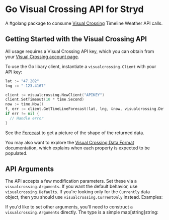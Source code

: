 
Go Visual Crossing API for Stryd
================

A #golang package to consume [Visual Crossing](https://www.visualcrossing.com/) Timeline Weather API calls.

## Getting Started with the Visual Crossing API

All usage requires a Visual Crossing API key, which you can obtain from your [Visual Crossing account page](https://www.visualcrossing.com/account).

To use the Go libary client, instantiate a `visualcrossing.Client` with your API key:

```Go
lat := "47.202"
lng := "-123.4167"

client := visualcrossing.NewClient("APIKEY")
client.SetTimeout(10 * time.Second)
now := time.Now()
f, err := client.GetTimeLineForecast(lat, lng, &now, visualcrossing.Defaults)
if err != nil {
  // Handle error
}
```

See the [Forecast](https://github.com/stryd/visualcrossing/blob/main/forecast.go) to get a picture of the shape of the returned data.

You may also want to explore the [Visual Crossing Data Format](https://www.visualcrossing.com/resources/documentation/weather-data/weather-data-documentation)
documentation, which explains when each property is expected to be populated.

## API Arguments

The API accepts a few modification parameters. Set these via a `visualcrossing.Arguments`. If you
want the default behavior, use `visualcrossing.Defaults`. If you're looking only for the `Currently` data
object, then you should use `visualcrossing.CurrentOnly` instead. Examples:

If you'd like to set other arguments, you'll need to construct a `visualcrossing.Arguments` directly. The type is a simple map[string]string:
